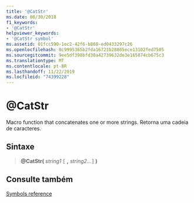 ```yaml
---
title: '@CatStr'
ms.date: 08/30/2018
f1_keywords:
- '@CatStr'
helpviewer_keywords:
- '@CatStr symbol'
ms.assetid: 01fcc590-1ec2-42f6-b868-ed0433297c26
ms.openlocfilehash: 8c9995365b2fda16721b28805ece13102fed7505
ms.sourcegitcommit: 9ee5df398bfd30a42739632de3e165874cb675c3
ms.translationtype: MT
ms.contentlocale: pt-BR
ms.lasthandoff: 11/22/2019
ms.locfileid: "74399228"
---
```

# <a name="catstr"></a>\@CatStr

Macro function that concatenates one or more strings. Retorna uma cadeia de caracteres.

## <a name="syntax"></a>Sintaxe

> **\@CatStr(** *string1* ⟦ __,__ *string2*...⟧ **)**

## <a name="see-also"></a>Consulte também

[Symbols reference](symbols-reference.md)

